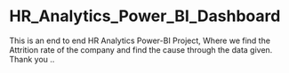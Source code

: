 # HR_Analytics_Power_BI_Dashboard
This is an end to end HR Analytics Power-BI Project, Where we find the Attrition rate of the company and find the cause through the data given.
Thank you ..
